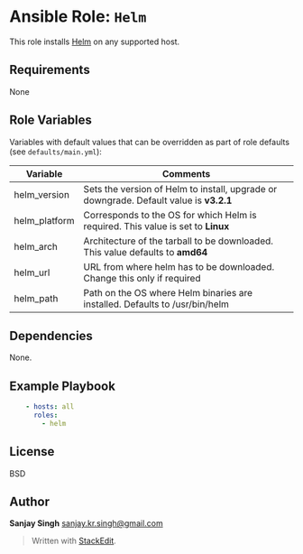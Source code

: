 # Ansible Role: `Helm`

This role installs [Helm](https://helm.sh) on any supported host.

## Requirements

None

## Role Variables

Variables with default values that can be overridden as part of role defaults (see `defaults/main.yml`):

| Variable | Comments |
| --  | -- |
| helm_version | Sets the version of Helm to install, upgrade or downgrade. Default value is **v3.2.1** |
| helm_platform | Corresponds to the OS for which Helm is required. This value is set to **Linux** |
| helm_arch | Architecture of the tarball to be downloaded. This value defaults to **amd64** |
| helm_url | URL from where helm has to be downloaded. Change this only if required |
| helm_path | Path on the OS where Helm binaries are installed. Defaults to /usr/bin/helm |


## Dependencies

None.

## Example Playbook

```Yaml
    - hosts: all
      roles:
        - helm
```

## License

BSD

## Author

**Sanjay Singh**
sanjay.kr.singh@gmail.com 
> Written with [StackEdit](https://stackedit.io/).



